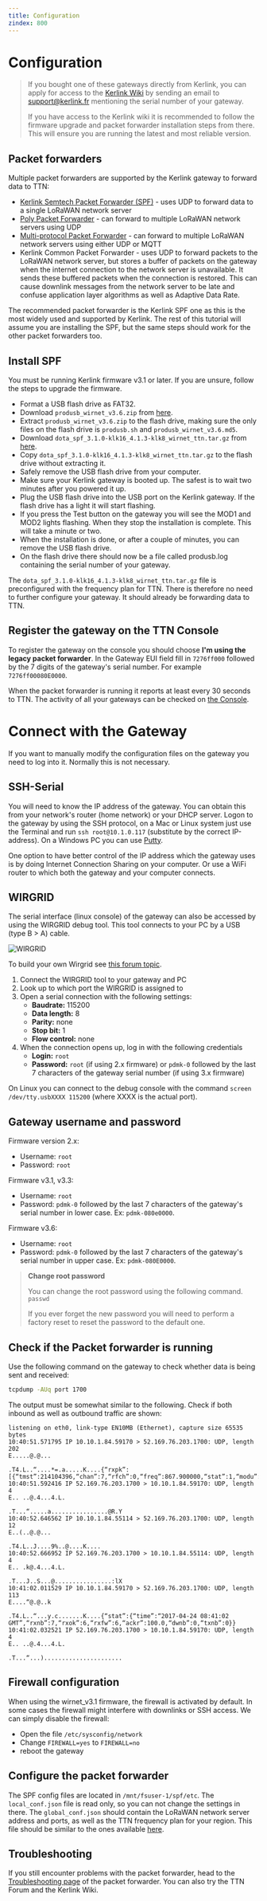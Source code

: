 ```yaml
---
title: Configuration
zindex: 800
---
```


# Configuration

> If you bought one of these gateways directly from Kerlink, you can apply for access to the [Kerlink Wiki](http://wikikerlink.fr/lora-station) by sending an email to support@kerlink.fr mentioning the serial number of your gateway. 
> 
> If you have access to the Kerlink wiki it is recommended to follow the firmware upgrade and packet forwarder installation steps from there. This will ensure you are running the latest and most reliable version.

## Packet forwarders

Multiple packet forwarders are supported by the Kerlink gateway to forward data to TTN:
* [Kerlink Semtech Packet Forwarder (SPF)](https://github.com/TheThingsNetwork/kerlink-wirnet-firmware/tree/legacy/dota) - uses UDP to forward data to a single LoRaWAN network server
* [Poly Packet Forwarder](https://github.com/TheThingsNetwork/kerlink-wirnet-firmware/blob/legacy/dota/dota_thethingsnetwork_v1.3_EU.tar.gz) - can forward to multiple LoRaWAN network servers using UDP
* [Multi-protocol Packet Forwarder](https://github.com/kersing/packet_forwarder) - can forward to multiple LoRaWAN network servers using either UDP or MQTT
* Kerlink Common Packet Forwarder - uses UDP to forward packets to the LoRaWAN network server, but stores a buffer of packets on the gateway when the internet connection to the network server is unavailable. It sends these buffered packets when the connection is restored. This can cause downlink messages from the network server to be late and confuse application layer algorithms as well as Adaptive Data Rate.

The recommended packet forwarder is the Kerlink SPF one as this is the most widely used and supported by Kerlink. The rest of this tutorial will assume you are installing the SPF, but the same steps should work for the other packet forwarders too.

## Install SPF

You must be running Kerlink firmware v3.1 or later. If you are unsure, follow the steps to upgrade the firmware.

* Format a USB flash drive as FAT32.
* Download `produsb_wirnet_v3.6.zip` from [here](https://raw.githubusercontent.com/TheThingsNetwork/kerlink-station-firmware/legacy/dota/produsb_wirnet_v3.6.zip).
* Extract `produsb_wirnet_v3.6.zip` to the flash drive, making sure the only files on the flash drive is `produsb.sh` and `produsb_wirnet_v3.6.md5`.
* Download `dota_spf_3.1.0-klk16_4.1.3-klk8_wirnet_ttn.tar.gz` from [here](https://raw.githubusercontent.com/TheThingsNetwork/kerlink-station-firmware/legacy/dota/dota_spf_3.1.0-klk16_4.1.3-klk8_wirnet_ttn.tar.gz).
* Copy `dota_spf_3.1.0-klk16_4.1.3-klk8_wirnet_ttn.tar.gz` to the flash drive without extracting it.
* Safely remove the USB flash drive from your computer.
* Make sure your Kerlink gateway is booted up. The safest is to wait two minutes after you powered it up.
* Plug the USB flash drive into the USB port on the Kerlink gateway. If the flash drive has a light it will start flashing.
* If you press the Test button on the gateway you will see the MOD1 and MOD2 lights flashing. When they stop the installation is complete. This will take a minute or two.
* When the installation is done, or after a couple of minutes, you can remove the USB flash drive.
* On the flash drive there should now be a file called produsb.log containing the serial number of your gateway.

The `dota_spf_3.1.0-klk16_4.1.3-klk8_wirnet_ttn.tar.gz` file is preconfigured with the frequency plan for TTN. There is therefore no need to further configure your gateway. It should already be forwarding data to TTN.

## Register the gateway on the TTN Console

To register the gateway on the console you should choose **I'm using the legacy packet forwarder**. In the Gateway EUI field fill in `7276ff000` followed by the 7 digits of the gateway's serial number. For example `7276ff00080E0000`.

When the packet forwarder is running it reports at least every 30 seconds to TTN. The activity of all your gateways can be checked on [the Console](https://console.thethingsnetwork.org/gateways/).

# Connect with the Gateway

If you want to manually modify the configuration files on the gateway you need to log into it. Normally this is not necessary.

## SSH-Serial

You will need to know the IP address of the gateway. You can obtain this from your network's router (home network) or your DHCP server. Logon to the gateway by using the SSH protocol, on a Mac or Linux system just use the Terminal and run `ssh root@10.1.0.117` (substitute by the correct IP-address). On a Windows PC you can use [Putty](http://www.chiark.greenend.org.uk/~sgtatham/putty/download.html).

One option to have better control of the IP address which the gateway uses is by doing Internet Connection Sharing on your computer. Or use a WiFi router to which both the gateway and your computer connects.

## WIRGRID

The serial interface (linux console) of the gateway can also be accessed by using the WIRGRID debug tool. This tool connects to your PC by a USB (type B > A) cable.

![WIRGRID](config-wirgrid.jpg)

To build your own Wirgrid see [this forum topic](https://www.thethingsnetwork.org/forum/t/diy-kerlink-wirgrid-debug-probe/24001).

1. Connect the WIRGRID tool to your gateway and PC
2. Look up to which port the WIRGRID is assigned to
3. Open a serial connection with the following settings:
    - **Baudrate:** 115200
    - **Data length:** 8
    - **Parity:** none
    - **Stop bit:** 1
    - **Flow control:** none
4. When the connection opens up, log in with the following credentials
    - **Login:** `root`
    - **Password:** `root` (if using 2.x firmware) or `pdmk-0` followed by the last 7 characters of the gateway serial number (if using 3.x firmware)

On Linux you can connect to the debug console with the command `screen /dev/tty.usbXXXX 115200` (where XXXX is the actual port).

## Gateway username and password

Firmware version 2.x:
- Username: `root`  
- Password: `root`

Firmware v3.1, v3.3:
- Username: `root`
- Password: `pdmk-0` followed by the last 7 characters of the gateway's serial number in lower case. Ex: `pdmk-080e0000`.

Firmware v3.6:
- Username: `root`
- Password: `pdmk-0` followed by the last 7 characters of the gateway's serial number in upper case. Ex: `pdmk-080E0000`.


> **Change root password**
> 
> You can change the root password using the following command.  
> `passwd`
> 
> If you ever forget the new password you will need to perform a factory reset to reset the password to the default one.

## Check if the Packet forwarder is running

Use the following command on the gateway to check whether data is being sent and received:

```bash
tcpdump -AUq port 1700
```

The output must be somewhat similar to the following. Check if both inbound as well as outbound traffic are shown:

```
listening on eth0, link-type EN10MB (Ethernet), capture size 65535 bytes
10:40:51.571795 IP 10.10.1.84.59170 > 52.169.76.203.1700: UDP, length 202
E.....@.@...

.T4.L..“....*=.a.....K....{“rxpk”:[{“tmst”:214104396,“chan”:7,“rfch”:0,“freq”:867.900000,“stat”:1,“modu”:“LORA”,“datr”:“SF7BW125",“codr”:“4/5",“lsnr”:10.0,“rssi”:-67,“size”:19,“data”:“QJYnASYAMR4BWQCbBgrDXzkRoQ==“}]}
10:40:51.592416 IP 52.169.76.203.1700 > 10.10.1.84.59170: UDP, length 4
E.. ..@.4...4.L.

.T...“.....a................@R.Y
10:40:52.646562 IP 10.10.1.84.55114 > 52.169.76.203.1700: UDP, length 12
E..(..@.@...

.T4.L..J....9%..@....K....
10:40:52.666952 IP 52.169.76.203.1700 > 10.10.1.84.55114: UDP, length 4
E.. .k@.4...4.L.

.T...J..S...@................:lX
10:41:02.011529 IP 10.10.1.84.59170 > 52.169.76.203.1700: UDP, length 113
E....“@.@..k

.T4.L..“...y.c.......K....{“stat”:{“time”:“2017-04-24 08:41:02 GMT”,“rxnb”:7,“rxok”:6,“rxfw”:6,“ackr”:100.0,“dwnb”:0,“txnb”:0}}
10:41:02.032521 IP 52.169.76.203.1700 > 10.10.1.84.59170: UDP, length 4
E.. ..@.4...4.L.

.T...“...)......................
```


## Firewall configuration

When using the wirnet_v3.1 firmware, the firewall is activated by default. In some cases the firewall might interfere with downlinks or SSH access. We can simply disable the firewall:

* Open the file `/etc/sysconfig/network`
* Change `FIREWALL=yes` to `FIREWALL=no`
* reboot the gateway

## Configure the packet forwarder

The SPF config files are located in `/mnt/fsuser-1/spf/etc`. The `local_conf.json` file is read only, so you can not change the settings in there. The `global_conf.json` should contain the LoRaWAN network server address and ports, as well as the TTN frequency plan for your region. This file should be similar to the ones available [here](https://github.com/TheThingsNetwork/gateway-conf).


## Troubleshooting

If you still encounter problems with the packet forwarder, head to the [Troubleshooting page](../../troubleshooting/semtech-udp.md) of the packet forwarder. You can also try the TTN Forum and the Kerlink Wiki.
